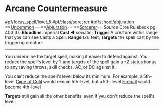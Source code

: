 # Arcane Countermeasure
#pf/focus_spell/level_5 #pf/class/sorcerer #pf/school/abjuration 
==[Uncommon](../../../Traits/Uncommon.md)== ==[Abjuration](../../../Traits/Abjuration.md)== ==[Sorcerer](../../../Traits/Sorcerer.md)==
*Source* Core Rulebook pg. 403 3.0
**Bloodline** imperial
**Cast** ◄ somatic; **Trigger** A creature within range that you can see Casts a Spell.
**Range** 120 feet; **Targets** the spell cast by the triggering creature

---
You undermine the target spell, making it easier to defend against. You reduce the spell's level by 1, and targets of the spell gain a +2 status bonus to any saving throws, skill checks, AC, or DC against it.

You can't reduce the spell's level below its minimum. For example, a 5th-level [Cone of Cold](../../Spells/Level%205/Cone%20of%20Cold.md) would remain 5th-level, but a 5th-level [Fireball](../../Spells/Level%203/Fireball.md) would become 4th-level.

**Targets** still gain all the other benefits, even if you don't reduce the spell's level.